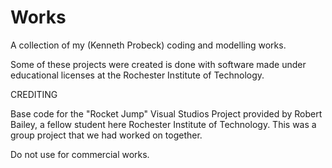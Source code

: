 # Works

A collection of my (Kenneth Probeck) coding and modelling works.

Some of these projects were created is done with software made under educational licenses at 
the Rochester Institute of Technology. 

CREDITING

Base code for the "Rocket Jump" Visual Studios Project provided
by Robert Bailey, a fellow student here Rochester Institute of Technology.
This was a group project that we had worked on together.


Do not use for commercial works.